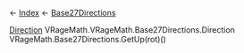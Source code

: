 ← [Index](Api-Index) ← [Base27Directions](VRageMath.Base27Directions)

[Direction](VRageMath.Base27Directions+Direction) VRageMath.VRageMath.Base27Directions.Direction VRageMath.Base27Directions.GetUp(rot)()